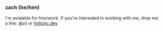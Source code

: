 ### zach (he/him)

I'm avialable for hire/work. If you're interested in working with me, drop me a line: @zii or hi@znc.dev
